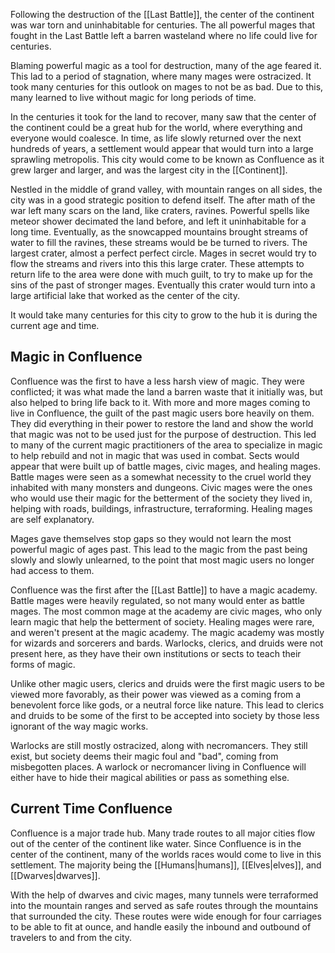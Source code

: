 Following the destruction of the [[Last Battle]], the center of the continent was war torn and uninhabitable for centuries. The all powerful mages that fought in the Last Battle left a barren wasteland where no life could live for centuries. 

Blaming powerful magic as a tool for destruction, many of the age feared it. This lad to a period of stagnation, where many mages were ostracized. It took many centuries for this outlook on mages to not be as bad. Due to this, many learned to live without magic for long periods of time. 

In the centuries it took for the land to recover, many saw that the center of the continent could be a great hub for the world, where everything and everyone would coalesce. In time, as life slowly returned over the next hundreds of years, a settlement would appear that would turn into a large sprawling metropolis. This city would come to be known as Confluence as it grew larger and larger, and was the largest city in the [[Continent]].

Nestled in the middle of grand valley, with mountain ranges on all sides, the city was in a good strategic position to defend itself. The after math of the war left many scars on the land, like craters, ravines. Powerful spells like meteor shower decimated the land before, and left it uninhabitable for a long time. Eventually, as the snowcapped mountains brought streams of water to fill the ravines, these streams would be be turned to rivers. The largest crater, almost a perfect perfect circle. Mages in secret would try to flow the streams and rivers into this this large crater. These attempts to return life to the area were done with much guilt, to try to make up for the sins of the past of stronger mages. Eventually this crater would turn into a large artificial lake that worked as the center of the city. 

It would take many centuries for this city to grow to the hub it is during the current age and time. 

## Magic in Confluence
Confluence was the first to have a less harsh view of magic. They were conflicted; it was what made the land a barren waste that it initially was, but also helped to bring life back to it. With more and more mages coming to live in Confluence, the guilt of the past magic users bore heavily on them. They did everything in their power to restore the land and show the world that magic was not to be used just for the purpose of destruction. This led to many of the current magic practitioners of the area to specialize in magic to help rebuild and not in magic that was used in combat. Sects would appear that were built up of battle mages, civic mages, and healing mages. Battle mages were seen as a somewhat necessity to the cruel world they inhabited with many monsters and dungeons. Civic mages were the ones who would use their magic for the betterment of the society they lived in, helping with roads, buildings, infrastructure, terraforming. Healing mages are self explanatory. 

Mages gave themselves stop gaps so they would not learn the most powerful magic of ages past. This lead to the magic from the past being slowly and slowly unlearned, to the point that most magic users no longer had access to them. 

Confluence was the first after the [[Last Battle]] to have a magic academy. Battle mages were heavily regulated, so not many would enter as battle mages. The most common mage at the academy are civic mages, who only learn magic that help the betterment of society. Healing mages were rare, and weren't present at the magic academy. The magic academy was mostly for wizards and sorcerers and bards. Warlocks, clerics, and druids were not present here, as they have their own institutions or sects to teach their forms of magic. 

Unlike other magic users, clerics and druids were the first magic users to be viewed more favorably, as their power was viewed as a coming from a benevolent force like gods, or a neutral force like nature. This lead to clerics and druids to be some of the first to be accepted into society by those less ignorant of the way magic works. 

Warlocks are still mostly ostracized, along with necromancers. They still exist, but society deems their magic foul and "bad", coming from misbegotten places. A warlock or necromancer living in Confluence will either have to hide their magical abilities or pass as something else.

## Current Time Confluence
Confluence is a major trade hub. Many trade routes to all major cities flow out of the center of the continent like water. Since Confluence is in the center of the continent, many of the worlds races would come to live in this settlement. The majority being the [[Humans|humans]], [[Elves|elves]], and [[Dwarves|dwarves]].

With the help of dwarves and civic mages, many tunnels were terraformed into the mountain ranges and served as safe routes through the mountains that surrounded the city. 
These routes were wide enough for four carriages to be able to fit at ounce, and handle easily the inbound and outbound of travelers to and from the city.
